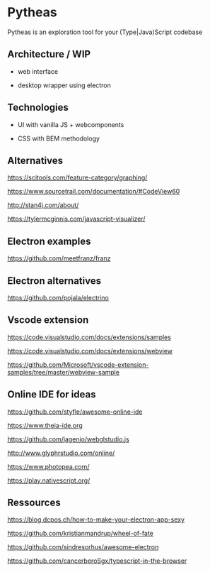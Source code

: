 # Pytheas

Pytheas is an exploration tool for your (Type|Java)Script codebase

## Architecture / WIP

-   web interface

-   desktop wrapper using electron

## Technologies

-   UI with vanilla JS + webcomponents

-   CSS with BEM methodology

## Alternatives

https://scitools.com/feature-category/graphing/

https://www.sourcetrail.com/documentation/#CodeView60

http://stan4j.com/about/

https://tylermcginnis.com/javascript-visualizer/

## Electron examples

https://github.com/meetfranz/franz

## Electron alternatives

https://github.com/pojala/electrino

## Vscode extension

https://code.visualstudio.com/docs/extensions/samples

https://code.visualstudio.com/docs/extensions/webview

https://github.com/Microsoft/vscode-extension-samples/tree/master/webview-sample

## Online IDE for ideas

https://github.com/styfle/awesome-online-ide

https://www.theia-ide.org

https://github.com/jagenjo/webglstudio.js

http://www.glyphrstudio.com/online/

https://www.photopea.com/

https://play.nativescript.org/

## Ressources

https://blog.dcpos.ch/how-to-make-your-electron-app-sexy

https://github.com/kristianmandrup/wheel-of-fate

https://github.com/sindresorhus/awesome-electron

https://github.com/cancerberoSgx/typescript-in-the-browser
